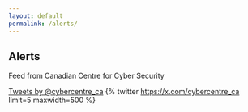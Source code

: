 ```yaml
---
layout: default
permalink: /alerts/
---
```


## Alerts

Feed from Canadian Centre for Cyber Security

<a class="twitter-timeline" data-dnt="true" href="https://x.com/cybercentre_ca" data-widget-id="714836104025935873">Tweets by @cybercentre_ca</a>
{% twitter https://x.com/cybercentre_ca limit=5 maxwidth=500 %}
